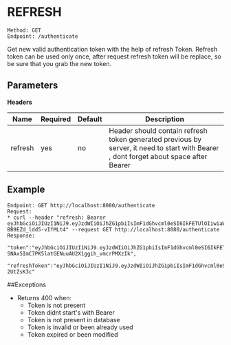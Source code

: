 # REFRESH
    Method: GET
    Endpoint: /authenticate

Get new valid authentication token with the help of refresh Token.
Refresh token can be used only once, after request refresh token will be replace, so be sure that you grab the new token.

## Parameters
<b>Headers</b>

| Name | Required | Default | Description | 
| --- | --- | --- | --- |
| refresh | yes| no | Header should contain refresh token generated previous by server, it need to start with Bearer , dont forget about space after Bearer|

## Example 
```
Endpoint: GET http://localhost:8080/authenticate
Request:
* curl --header "refresh: Bearer eyJhbGciOiJIUzI1NiJ9.eyJzdWIiOiJhZG1pbiIsImF1dGhvcml0eSI6IkFETUlOIiwiaWF0IjoxNTk5MDU0MzAyLCJleHAiOjE1OTkwNTYxMDJ9.TUgz2i0PsLgDVLka2EzK9Sx-BB9EZd_ldd5-vIfMLt4" --request GET http://localhost:8080/authenticate
Response:
    "token":"eyJhbGciOiJIUzI1NiJ9.eyJzdWIiOiJhZG1pbiIsImF1dGhvcml0eSI6IkFETUlOIiwiaWF0IjoxNTk5MDU0NTkzLCJleHAiOjE1OTkwNTU0OTN9.nk-SNAx5ImC7PK5latGENuuAU2X1ggih_vmcrPMXzIk",
    "refreshToken":"eyJhbGciOiJIUzI1NiJ9.eyJzdWIiOiJhZG1pbiIsImF1dGhvcml0eSI6IkFETUlOIiwiaWF0IjoxNTk5MDU0NTkzLCJleHAiOjE1OTkwNTYzOTN9._xOKNSjt9x2pE5yiIeczLTP9b9P_Kh2w8n-2UtZsK3c"
```
##Exceptions
* Returns 400 when:
    * Token is not present
    * Token didnt start's with Bearer 
    * Token is not present in database
    * Token is invalid or been already used
    * Token expired or been modified
